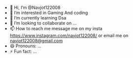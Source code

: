- 👋 Hi, I’m @Navjot122008
- 👀 I’m interested in Gaming And coding
- 🌱 I’m currently learning Dsa 
- 💞️ I’m looking to collaborate on ...
- 📫 How to reach me message me on my insta https://www.instagram.com/navjot122008/ or email me on navjot122008@gmail.com
- 😄 Pronouns: ...
- ⚡ Fun fact: ...

<!---
Navjot122008/Navjot122008 is a ✨ special ✨ repository because its `README.md` (this file) appears on your GitHub profile.
You can click the Preview link to take a look at your changes.
--->
